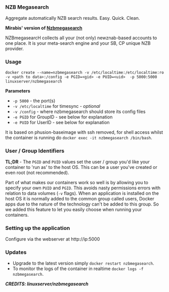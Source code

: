 ### NZB Megasearch

Aggregate automatically NZB search results. Easy. Quick. Clean.

**Mirabis' version of [Nzbmegasearch](https://github.com/Mirabis/usntssearch)**

NZBmegasearcH collects all your (not only) newznab-based accounts to one place. It is your meta-search engine and your SB, CP unique NZB provider. 

### Usage

```
docker create --name=nzbmegasearch -v /etc/localtime:/etc/localtime:ro -v <path to data>:/config -e PGID=<gid> -e PUID=<uid>  -p 5000:5000 linuxserver/nzbmegasearch
```


**Parameters**

* `-p 5000` - the port(s)
* `-v /etc/localtime` for timesync - *optional*
* `-v /config` - where nzbmegasearch should store its config files
* `-e PGID` for GroupID - see below for explanation
* `-e PUID` for UserID - see below for explanation

It is based on phusion-baseimage with ssh removed, for shell access whilst the container is running do `docker exec -it nzbmegasearch /bin/bash`.

### User / Group Identifiers

**TL;DR** - The `PGID` and `PUID` values set the user / group you'd like your container to 'run as' to the host OS. This can be a user you've created or even root (not recommended).

Part of what makes our containers work so well is by allowing you to specify your own `PUID` and `PGID`. This avoids nasty permissions errors with relation to data volumes (`-v` flags). When an application is installed on the host OS it is normally added to the common group called users, Docker apps due to the nature of the technology can't be added to this group. So we added this feature to let you easily choose when running your containers.

### Setting up the application 

Configure via the webserver at http://ip:5000


### Updates

* Upgrade to the latest version simply `docker restart nzbmegasearch`.
* To monitor the logs of the container in realtime `docker logs -f nzbmegasearch`.

***CREDITS: linuxserver/nzbmegasearch***



